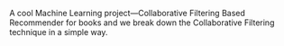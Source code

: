 A cool Machine Learning project—Collaborative Filtering Based Recommender for books and we break down the Collaborative Filtering technique in a simple way.
